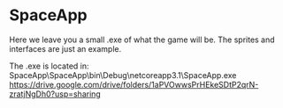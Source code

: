 # SpaceApp

Here we leave you a small .exe of what the game will be.
The sprites and interfaces are just an example.

The .exe is located in: SpaceApp\SpaceApp\bin\Debug\netcoreapp3.1\SpaceApp.exe
https://drive.google.com/drive/folders/1aPVOwwsPrHEkeSDtP2qrN-zratjNgDh0?usp=sharing
